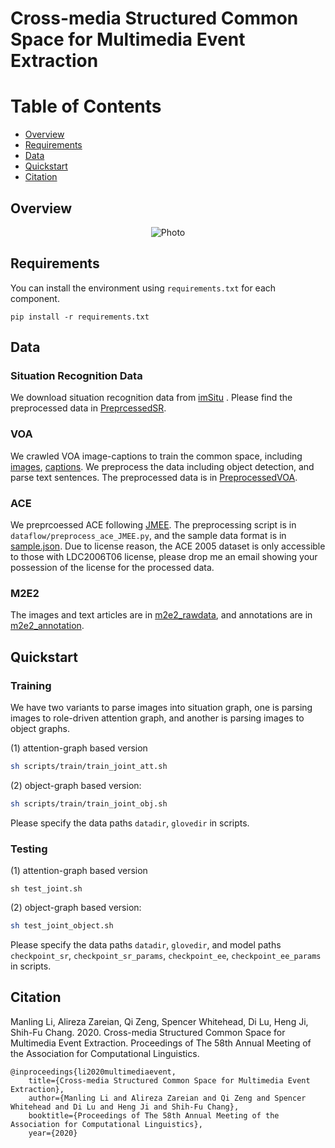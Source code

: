 # Cross-media Structured Common Space for Multimedia Event Extraction

Table of Contents
=================
  * [Overview](#overview)
  * [Requirements](#requirements)
  * [Data](#data)
  * [Quickstart](#quickstart)
  * [Citation](#citation)

## Overview
<p align="center">
  <img src="training-testing.png" alt="Photo" style="width="100%;"/>
</p>

## Requirements

You can install the environment using `requirements.txt` for each component.

```pip
pip install -r requirements.txt
```

## Data

### Situation Recognition Data
We download situation recognition data from [imSitu](http://imsitu.org/) . Please find the preprocessed data in [PreprcessedSR](https://drive.google.com/drive/folders/1h0qwYWeGEoCx8m-zwH-XcoPSyffmrC-c?usp=sharing).


### VOA 
We crawled VOA image-captions to train the common space, including [images](http://pineapple.cs.columbia.edu:8007/voa_images.tgz), [captions](https://uofi.box.com/s/xtn9p6m8z5qtjbbi5tqrl45tn6apew4x). We preprocess the data including object detection, and parse text sentences. The preprocessed data is in [PreprocessedVOA](https://drive.google.com/drive/folders/1I9vMGIhWZpKqxQYip91eLoDRnrkqRxnt?usp=sharing).


### ACE
We preprcoessed ACE following [JMEE](https://github.com/lx865712528/EMNLP2018-JMEE/tree/master). The preprocessing script is in `dataflow/preprocess_ace_JMEE.py`, and the sample data format is in [sample.json](https://github.com/lx865712528/EMNLP2018-JMEE/blob/master/ace-05-splits/sample.json). Due to license reason, the ACE 2005 dataset is only accessible to those with LDC2006T06 license, please drop me an email showing your possession of the license for the processed data.


### M2E2

The images and text articles are in [m2e2_rawdata](https://drive.google.com/file/d/1xtFMjt_eYgeBts5rBomOWbPo7wV_mnhy/view?usp=sharing), and annotations are in [m2e2_annotation](http://blender.cs.illinois.edu/software/m2e2/m2e2_v0.1/m2e2_annotations.tgz).


## Quickstart

### Training

We have two variants to parse images into situation graph, one is parsing images to role-driven attention graph, and another is parsing images to object graphs.

(1) attention-graph based version
```bash
sh scripts/train/train_joint_att.sh 
```
(2) object-graph based version: 
```bash
sh scripts/train/train_joint_obj.sh 
```
Please specify the data paths `datadir`, `glovedir` in scripts. 


### Testing

(1) attention-graph based version
```
sh test_joint.sh
```
(2) object-graph based version: 
```bash
sh test_joint_object.sh
```

Please specify the data paths `datadir`, `glovedir`, and model paths `checkpoint_sr`, `checkpoint_sr_params`, `checkpoint_ee`, `checkpoint_ee_params` in scripts. 


## Citation

Manling Li, Alireza Zareian, Qi Zeng, Spencer Whitehead, Di Lu, Heng Ji, Shih-Fu Chang. 2020. Cross-media Structured Common Space for Multimedia Event Extraction. Proceedings of The 58th Annual Meeting of the Association for Computational Linguistics.
```
@inproceedings{li2020multimediaevent,
    title={Cross-media Structured Common Space for Multimedia Event Extraction},
    author={Manling Li and Alireza Zareian and Qi Zeng and Spencer Whitehead and Di Lu and Heng Ji and Shih-Fu Chang},
    booktitle={Proceedings of The 58th Annual Meeting of the Association for Computational Linguistics},
    year={2020}
```
